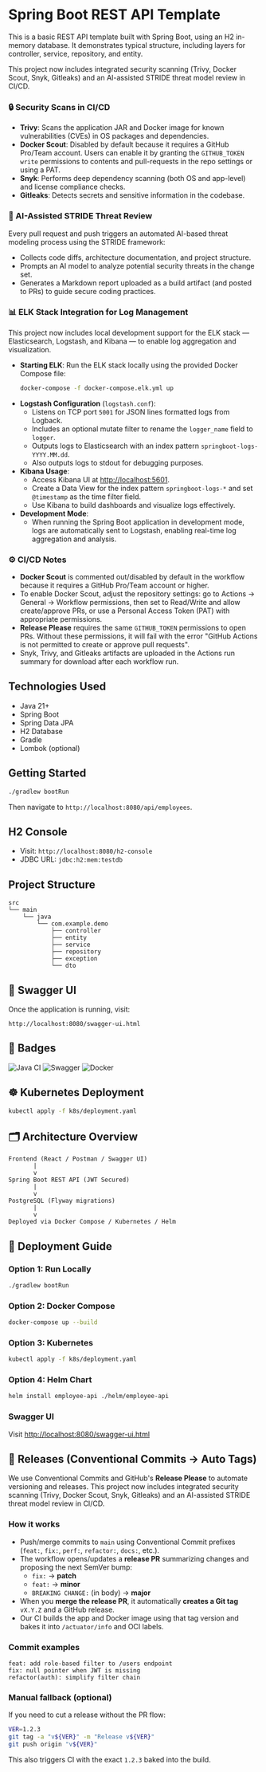 # Spring Boot REST API Template

This is a basic REST API template built with Spring Boot, using an H2 in-memory database. It demonstrates typical structure, including layers for controller, service, repository, and entity.

This project now includes integrated security scanning (Trivy, Docker Scout, Snyk, Gitleaks) and an AI-assisted STRIDE threat model review in CI/CD.

### 🔒 Security Scans in CI/CD
- **Trivy**: Scans the application JAR and Docker image for known vulnerabilities (CVEs) in OS packages and dependencies.
- **Docker Scout**: Disabled by default because it requires a GitHub Pro/Team account. Users can enable it by granting the `GITHUB_TOKEN` `write` permissions to contents and pull-requests in the repo settings or using a PAT.
- **Snyk**: Performs deep dependency scanning (both OS and app-level) and license compliance checks.
- **Gitleaks**: Detects secrets and sensitive information in the codebase.

### 🤖 AI-Assisted STRIDE Threat Review
Every pull request and push triggers an automated AI-based threat modeling process using the STRIDE framework:
- Collects code diffs, architecture documentation, and project structure.
- Prompts an AI model to analyze potential security threats in the change set.
- Generates a Markdown report uploaded as a build artifact (and posted to PRs) to guide secure coding practices.

### 📊 ELK Stack Integration for Log Management
This project now includes local development support for the ELK stack — Elasticsearch, Logstash, and Kibana — to enable log aggregation and visualization.

- **Starting ELK**: Run the ELK stack locally using the provided Docker Compose file:
  ```bash
  docker-compose -f docker-compose.elk.yml up
  ```
- **Logstash Configuration** (`logstash.conf`):
  - Listens on TCP port `5001` for JSON lines formatted logs from Logback.
  - Includes an optional mutate filter to rename the `logger_name` field to `logger`.
  - Outputs logs to Elasticsearch with an index pattern `springboot-logs-YYYY.MM.dd`.
  - Also outputs logs to stdout for debugging purposes.
- **Kibana Usage**:
  - Access Kibana UI at [http://localhost:5601](http://localhost:5601).
  - Create a Data View for the index pattern `springboot-logs-*` and set `@timestamp` as the time filter field.
  - Use Kibana to build dashboards and visualize logs effectively.
- **Development Mode**:
  - When running the Spring Boot application in development mode, logs are automatically sent to Logstash, enabling real-time log aggregation and analysis.

### ⚙️ CI/CD Notes
- **Docker Scout** is commented out/disabled by default in the workflow because it requires a GitHub Pro/Team account or higher.
- To enable Docker Scout, adjust the repository settings: go to Actions → General → Workflow permissions, then set to Read/Write and allow create/approve PRs, or use a Personal Access Token (PAT) with appropriate permissions.
- **Release Please** requires the same `GITHUB_TOKEN` permissions to open PRs. Without these permissions, it will fail with the error "GitHub Actions is not permitted to create or approve pull requests".
- Snyk, Trivy, and Gitleaks artifacts are uploaded in the Actions run summary for download after each workflow run.

## Technologies Used

- Java 21+
- Spring Boot
- Spring Data JPA
- H2 Database
- Gradle
- Lombok (optional)

## Getting Started

```bash
./gradlew bootRun
```

Then navigate to `http://localhost:8080/api/employees`.

## H2 Console

- Visit: `http://localhost:8080/h2-console`
- JDBC URL: `jdbc:h2:mem:testdb`

## Project Structure

```
src
└── main
    └── java
        └── com.example.demo
            ├── controller
            ├── entity
            ├── service
            ├── repository
            ├── exception
            └── dto
```


## 🚀 Swagger UI

Once the application is running, visit:
```
http://localhost:8080/swagger-ui.html
```

## 📛 Badges

![Java CI](https://github.com/your-org/springboot-rest-api-template/actions/workflows/gradle.yml/badge.svg)
![Swagger](https://img.shields.io/badge/swagger-enabled-brightgreen)
![Docker](https://img.shields.io/badge/docker-ready-blue)


## ☸️ Kubernetes Deployment

```bash
kubectl apply -f k8s/deployment.yaml
```

## 🗂️ Architecture Overview

```text
Frontend (React / Postman / Swagger UI)
       |
       v
Spring Boot REST API (JWT Secured)
       |
       v
PostgreSQL (Flyway migrations)
       |
       v
Deployed via Docker Compose / Kubernetes / Helm
```

## 🚀 Deployment Guide

### Option 1: Run Locally
```bash
./gradlew bootRun
```

### Option 2: Docker Compose
```bash
docker-compose up --build
```

### Option 3: Kubernetes
```bash
kubectl apply -f k8s/deployment.yaml
```

### Option 4: Helm Chart
```bash
helm install employee-api ./helm/employee-api
```

### Swagger UI
Visit [http://localhost:8080/swagger-ui.html](http://localhost:8080/swagger-ui.html)


## 🔖 Releases (Conventional Commits → Auto Tags)
We use Conventional Commits and GitHub's **Release Please** to automate versioning and releases.
This project now includes integrated security scanning (Trivy, Docker Scout, Snyk, Gitleaks) and an AI-assisted STRIDE threat model review in CI/CD.

### How it works
- Push/merge commits to `main` using Conventional Commit prefixes (`feat:`, `fix:`, `perf:`, `refactor:`, `docs:`, etc.).
- The workflow opens/updates a **release PR** summarizing changes and proposing the next SemVer bump:
  - `fix:` → **patch**
  - `feat:` → **minor**
  - `BREAKING CHANGE:` (in body) → **major**
- When you **merge the release PR**, it automatically **creates a Git tag** `vX.Y.Z` and a GitHub release.
- Our CI builds the app and Docker image using that tag version and bakes it into `/actuator/info` and OCI labels.

### Commit examples
```
feat: add role-based filter to /users endpoint
fix: null pointer when JWT is missing
refactor(auth): simplify filter chain
```

### Manual fallback (optional)
If you need to cut a release without the PR flow:
```bash
VER=1.2.3
git tag -a "v${VER}" -m "Release v${VER}"
git push origin "v${VER}"
```
This also triggers CI with the exact `1.2.3` baked into the build.
